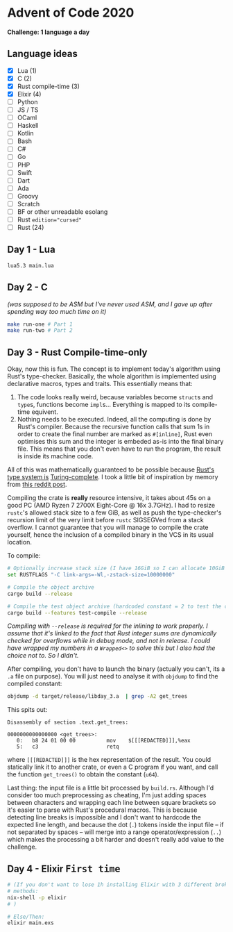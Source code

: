 # Advent of Code 2020

**Challenge: 1 language a day**

## Language ideas

  * [x] Lua (1)
  * [x] C (2)
  * [x] Rust compile-time (3)
  * [x] Elixir (4)
  * [ ] Python
  * [ ] JS / TS
  * [ ] OCaml
  * [ ] Haskell
  * [ ] Kotlin
  * [ ] Bash
  * [ ] C#
  * [ ] Go
  * [ ] PHP
  * [ ] Swift
  * [ ] Dart
  * [ ] Ada
  * [ ] Groovy
  * [ ] Scratch
  * [ ] BF or other unreadable esolang
  * [ ] Rust `edition="cursed"`
  * [ ] Rust (24)

## Day 1 - Lua

```bash
lua5.3 main.lua
```

## Day 2 - C
_(was supposed to be ASM but I've never used ASM, and I gave up after spending way too much time on it)_

```bash
make run-one # Part 1
make run-two # Part 2
```

## Day 3 - Rust Compile-time-only

Okay, now this is fun. The concept is to implement today's algorithm using Rust's type-checker. Basically, the whole algorithm is implemented using declarative macros, types and traits. This essentially means that:

  1. The code looks really weird, because variables become `struct`s and `type`s, functions become `impl`s... Everything is mapped to its compile-time equivent.
  2. Nothing needs to be executed. Indeed, all the computing is done by Rust's compiler. Because the recursive function calls that sum 1s in order to create the final number are marked as `#[inline]`, Rust even optimises this sum and the integer is embeded as-is into the final binary file. This means that you don't even have to run the program, the result is inside its machine code.

All of this was mathematically guaranteed to be possible because [Rust's type system is](https://sdleffler.github.io/RustTypeSystemTuringComplete/) [Turing-complete](https://en.wikipedia.org/wiki/Turing_completeness). I took a little bit of inspiration by memory from [this reddit post](https://www.reddit.com/r/rust/comments/j9nnpv/proving_that_1_1_2_in_rust/).

Compiling the crate is **really** resource intensive, it takes about 45s on a good PC (AMD Ryzen 7 2700X Eight-Core @ 16x 3.7GHz). I had to resize `rustc`'s allowed stack size to a few GiB, as well as push the type-checker's recursion limit of the very limit before `rustc` SIGSEGVed from a stack overflow. I cannot guarantee that you will manage to compile the crate yourself, hence the inclusion of a compiled binary in the VCS in its usual location.

To compile:
```bash
# Optionally increase stack size (I have 16GiB so I can allocate 10GiB without problems)
set RUSTFLAGS "-C link-args=-Wl,-zstack-size=10000000"

# Compile the object archive
cargo build --release

# Compile the test object archive (hardcoded constant = 2 to test the compilation)
cargo build --features test-compile --release
```

_Compiling with `--release` is required for the inlining to work properly. I assume that it's linked to the fact that Rust integer sums are dynamically checked for overflows while in debug mode, and not in release. I could have wrapped my numbers in a `Wrapped<>` to solve this but I also had the choice not to. So I didn't._

After compiling, you don't have to launch the binary (actually you can't, its a `.a` file on purpose). You will just need to analyse it with `objdump` to find the compiled constant:

```bash
objdump -d target/release/libday_3.a  | grep -A2 get_trees
```

This spits out:

```
Disassembly of section .text.get_trees:

0000000000000000 <get_trees>:
   0:   b8 24 01 00 00          mov    $[[[REDACTED]]],%eax
   5:   c3                      retq
```

where `[[[REDACTED]]]` is the hex representation of the result. You could statically link it to another crate, or even a C program if you want, and call the function `get_trees()` to obtain the constant (`u64`).

Last thing: the input file is a little bit processed by `build.rs`. Although I'd consider too much preprocessing as cheating, I'm just adding spaces between characters and wrapping each line between square brackets so it's easier to parse with Rust's procedural macros. This is because detecting line breaks is impossible and I don't want to hardcode the expected line length, and because the dot (`.`) tokens inside the input file – if not separated by spaces – will merge into a range operator/expression (`..`) which makes the processing a bit harder and doesn't really add value to the challenge.

## Day 4 - Elixir <kbd>First time</kbd>

```bash
# (If you don't want to lose 1h installing Elixir with 3 different broken
# methods:
nix-shell -p elixir
# )

# Else/Then:
elixir main.exs
```
